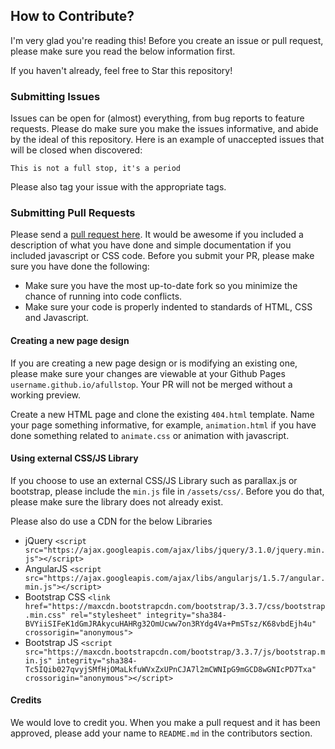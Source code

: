 ## How to Contribute?
I'm very glad you're reading this! Before you create an issue or pull request, please make sure you read the below information first.

If you haven't already, feel free to Star this repository!

### Submitting Issues
Issues can be open for (almost) everything, from bug reports to feature requests. Please do make sure you make the issues informative, and abide by the ideal of this repository. Here is an example of unaccepted issues that will be closed when discovered:

`This is not a full stop, it's a period`

Please also tag your issue with the appropriate tags.

### Submitting Pull Requests
Please send a [pull request here](https://github.com/choyiny/afullstop/pulls). It would be awesome if you included a description of what you have done and simple documentation if you included javascript or CSS code. Before you submit your PR, please make sure you have done the following:

- Make sure you have the most up-to-date fork so you minimize the chance of running into code conflicts.
- Make sure your code is properly indented to standards of HTML, CSS and Javascript.

#### Creating a new page design
If you are creating a new page design or is modifying an existing one, please make sure your changes are viewable at your Github Pages `username.github.io/afullstop`. Your PR will not be merged without a working preview.

Create a new HTML page and clone the existing `404.html` template. Name your page something informative, for example, `animation.html` if you have done something related to `animate.css` or animation with javascript.

#### Using external CSS/JS Library
If you choose to use an external CSS/JS Library such as parallax.js or bootstrap, please include the `min.js` file in `/assets/css/`. Before you do that, please make sure the library does not already exist.

Please also do use a CDN for the below Libraries
- jQuery `<script src="https://ajax.googleapis.com/ajax/libs/jquery/3.1.0/jquery.min.js"></script>`
- AngularJS `<script src="https://ajax.googleapis.com/ajax/libs/angularjs/1.5.7/angular.min.js"></script>`
- Bootstrap CSS `<link href="https://maxcdn.bootstrapcdn.com/bootstrap/3.3.7/css/bootstrap.min.css" rel="stylesheet" integrity="sha384-BVYiiSIFeK1dGmJRAkycuHAHRg32OmUcww7on3RYdg4Va+PmSTsz/K68vbdEjh4u" crossorigin="anonymous">`
- Bootstrap JS `<script src="https://maxcdn.bootstrapcdn.com/bootstrap/3.3.7/js/bootstrap.min.js" integrity="sha384-Tc5IQib027qvyjSMfHjOMaLkfuWVxZxUPnCJA7l2mCWNIpG9mGCD8wGNIcPD7Txa" crossorigin="anonymous"></script>`

#### Credits
We would love to credit you. When you make a pull request and it has been approved, please add your name to `README.md` in the contributors section.